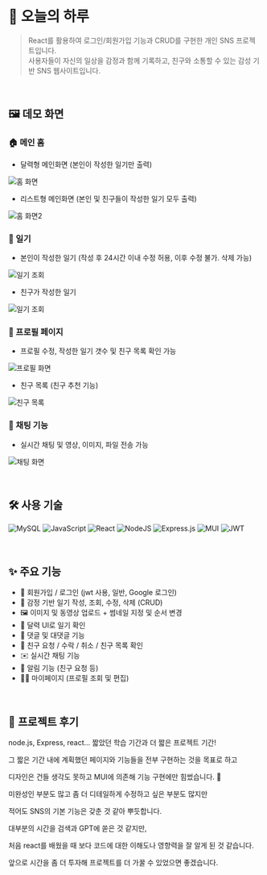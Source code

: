 # 📌 오늘의 하루

> React를 활용하여 로그인/회원가입 기능과 CRUD를 구현한 개인 SNS 프로젝트입니다.  
> 사용자들이 자신의 일상을 감정과 함께 기록하고, 친구와 소통할 수 있는 감성 기반 SNS 웹사이트입니다.

<br/>

## 🖼️ 데모 화면

### 🏠 메인 홈

- 달력형 메인화면 (본인이 작성한 일기만 출력)

  
![홈 화면](https://github.com/PRPRSPR/sns_project_diary/blob/master/home.JPG)


- 리스트형 메인화면 (본인 및 친구들이 작성한 일기 모두 출력)

  
![홈 화면2](https://github.com/PRPRSPR/sns_project_diary/blob/master/home2.JPG)



### 📔 일기

- 본인이 작성한 일기 (작성 후 24시간 이내 수정 허용, 이후 수정 불가. 삭제 가능)

  
![일기 조회](https://github.com/PRPRSPR/sns_project_diary/blob/master/diary.JPG)


- 친구가 작성한 일기

  
![일기 조회](https://github.com/PRPRSPR/sns_project_diary/blob/master/diary.JPG)



### 👤 프로필 페이지

- 프로필 수정, 작성한 일기 갯수 및 친구 목록 확인 가능

  
![프로필 화면](https://github.com/PRPRSPR/sns_project_diary/blob/master/profile.JPG)


- 친구 목록 (친구 추천 기능)

  
![친구 목록](https://github.com/PRPRSPR/sns_project_diary/blob/master/friendList.JPG)



### 💬 채팅 기능

- 실시간 채팅 및 영상, 이미지, 파일 전송 가능

  
![채팅 화면](https://github.com/PRPRSPR/sns_project_diary/blob/master/chat.JPG)



<br/>

## 🛠️ 사용 기술

![MySQL](https://img.shields.io/badge/mysql-4479A1.svg?style=for-the-badge&logo=mysql&logoColor=white)
![JavaScript](https://img.shields.io/badge/javascript-%23323330.svg?style=for-the-badge&logo=javascript&logoColor=%23F7DF1E)
![React](https://img.shields.io/badge/react-%2320232a.svg?style=for-the-badge&logo=react&logoColor=%2361DAFB)
![NodeJS](https://img.shields.io/badge/node.js-6DA55F?style=for-the-badge&logo=node.js&logoColor=white)
![Express.js](https://img.shields.io/badge/express.js-%23404d59.svg?style=for-the-badge&logo=express&logoColor=%2361DAFB)
![MUI](https://img.shields.io/badge/MUI-%230081CB.svg?style=for-the-badge&logo=mui&logoColor=white)
![JWT](https://img.shields.io/badge/JWT-black?style=for-the-badge&logo=JSON%20web%20tokens)

<br/>

## ✨ 주요 기능

- 🔐 회원가입 / 로그인 (jwt 사용, 일반, Google 로그인)
- 📖 감정 기반 일기 작성, 조회, 수정, 삭제 (CRUD)
- 🖼️ 이미지 및 동영상 업로드 + 썸네일 지정 및 순서 변경
- 📅 달력 UI로 일기 확인
- 💬 댓글 및 대댓글 기능
- 👥 친구 요청 / 수락 / 취소 / 친구 목록 확인
- ✉️ 실시간 채팅 기능
- 🔔 알림 기능 (친구 요청 등)
- 🧑‍💼 마이페이지 (프로필 조회 및 편집)

<br/>

## 📝 프로젝트 후기


node.js, Express, react... 짧았던 학습 기간과 더 짧은 프로젝트 기간!

그 짧은 기간 내에 계획했던 페이지와 기능들을 전부 구현하는 것을 목표로 하고

디자인은 건들 생각도 못하고 MUI에 의존해 기능 구현에만 힘썼습니다. 🥺

미완성인 부분도 많고 좀 더 디테일하게 수정하고 싶은 부분도 많지만

적어도 SNS의 기본 기능은 갖춘 것 같아 뿌듯합니다.



대부분의 시간을 검색과 GPT에 쏟은 것 같지만, 

처음 react를 배웠을 때 보다 코드에 대한 이해도나 영향력을 잘 알게 된 것 같습니다.

앞으로 시간을 좀 더 투자해 프로젝트를 더 가꿀 수 있었으면 좋겠습니다.

